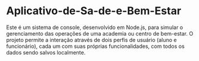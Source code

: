 # Aplicativo-de-Sa-de-e-Bem-Estar
Este é um sistema de console, desenvolvido em Node.js, para simular o gerenciamento das operações de uma academia ou centro de bem-estar. O projeto permite a interação através de dois perfis de usuário (aluno e funcionário), cada um com suas próprias funcionalidades, com todos os dados sendo salvos localmente.
